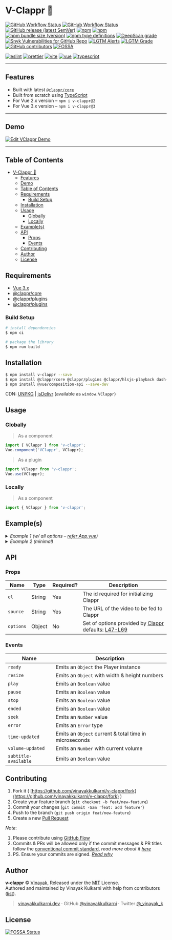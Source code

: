 # V-Clappr 🎥

[![GitHub Workflow Status](https://img.shields.io/github/workflow/status/vinayakkulkarni/v-clappr/ci?logo=github-actions)](https://github.com/vinayakkulkarni/v-clappr/actions/workflows/ci.yml)
[![GitHub Workflow Status](https://img.shields.io/github/workflow/status/vinayakkulkarni/v-clappr/Ship%20js%20trigger?label=⛴%20Ship.js%20trigger)](https://github.com/vinayakkulkarni/v-clappr/actions/workflows/shipjs-trigger.yml)
[![GitHub release (latest SemVer)](https://img.shields.io/github/v/release/vinayakkulkarni/v-clappr?sort=semver&logo=github)](https://github.com/vinayakkulkarni/v-clappr/releases)
[![npm](https://img.shields.io/npm/v/v-clappr?logo=npm)](https://www.npmjs.com/package/v-clappr)
[![npm](https://img.shields.io/npm/dm/v-clappr?logo=npm)](http://npm-stat.com/charts.html?package=v-clappr)
[![npm bundle size (version)](https://img.shields.io/bundlephobia/min/v-clappr/latest)](https://bundlephobia.com/package/v-clappr@latest)
[![npm type definitions](https://img.shields.io/npm/types/v-clappr)](https://github.com/vinayakkulkarni/v-clappr/blob/master/package.json)
[![DeepScan grade](https://deepscan.io/api/teams/9055/projects/11603/branches/309654/badge/grade.svg)](https://deepscan.io/dashboard#view=project&tid=9055&pid=11603&bid=309654)
[![Snyk Vulnerabilities for GitHub Repo](https://img.shields.io/snyk/vulnerabilities/github/vinayakkulkarni/v-clappr)](https://snyk.io/test/github/vinayakkulkarni/v-clappr)
[![LGTM Alerts](https://img.shields.io/lgtm/alerts/github/vinayakkulkarni/v-clappr?logo=lgtm)](https://lgtm.com/projects/g/vinayakkulkarni/v-clappr/alerts/)
[![LGTM Grade](https://img.shields.io/lgtm/grade/javascript/github/vinayakkulkarni/v-clappr?logo=lgtm)](https://lgtm.com/projects/g/vinayakkulkarni/v-clappr/context:javascript)
[![GitHub contributors](https://img.shields.io/github/contributors/vinayakkulkarni/v-clappr)](https://github.com/vinayakkulkarni/v-clappr/graphs/contributors)
[![FOSSA](https://app.fossa.io/api/projects/git%2Bgithub.com%2Fvinayakkulkarni%2Fv-clappr.svg?type=shield)](https://app.fossa.io/projects/git%2Bgithub.com%2Fvinayakkulkarni%2Fv-clappr?ref=badge_shield)

[![eslint](https://img.shields.io/npm/dependency-version/v-clappr/dev/eslint?logo=eslint)](https://eslint.org/)
[![prettier](https://img.shields.io/npm/dependency-version/v-clappr/dev/prettier?logo=prettier)](https://prettier.io/)
[![vite](https://img.shields.io/npm/dependency-version/v-clappr/dev/vite?logo=vite)](https://vitejs.dev/)
[![vue](https://img.shields.io/npm/dependency-version/v-clappr/dev/vue?logo=vue.js)](https://vuejs.org/)
[![typescript](https://img.shields.io/npm/dependency-version/v-clappr/dev/typescript?logo=TypeScript)](https://www.typescriptlang.org/)


---
## Features

- Built with latest [`@clappr/core`](https://www.npmjs.com/package/@clappr/core)
- Built from scratch using [TypeScript](https://www.typescriptlang.org)
- For Vue 2.x version – `npm i v-clappr@2`
- For Vue 3.x version – `npm i v-clappr@3`

---
## Demo 

[![Edit VClappr Demo](https://codesandbox.io/static/img/play-codesandbox.svg)](http://bit.ly/v-clappr-2)

---

## Table of Contents

- [V-Clappr 🎥](#v-clappr-)
  - [Features](#features)
  - [Demo](#demo)
  - [Table of Contents](#table-of-contents)
  - [Requirements](#requirements)
    - [Build Setup](#build-setup)
  - [Installation](#installation)
  - [Usage](#usage)
    - [Globally](#globally)
    - [Locally](#locally)
  - [Example(s)](#examples)
  - [API](#api)
    - [Props](#props)
    - [Events](#events)
  - [Contributing](#contributing)
  - [Author](#author)
  - [License](#license)


## Requirements

- [Vue 3.x](https://vuejs.org/)
- [@clappr/core](https://www.npmjs.com/package/@clappr/core)
- [@clappr/plugins](https://www.npmjs.com/package/@clappr/core)
- [@clappr/plugins](https://www.npmjs.com/package/@clappr/hlsjs-playback)
<!-- - [dash-shaka-playback](https://www.npmjs.com/package/dash-shaka-playback) `^3.0.3` -->

### Build Setup

``` bash
# install dependencies
$ npm ci

# package the library
$ npm run build
```
## Installation

```bash
$ npm install v-clappr --save
$ npm install @clappr/core @clappr/plugins @clappr/hlsjs-playback dash-shaka-playback --save
$ npm install @vue/composition-api --save-dev
```

CDN: [UNPKG](https://unpkg.com/v-clappr/dist/) | [jsDelivr](https://cdn.jsdelivr.net/npm/v-clappr/dist/) (available as `window.VClappr`)

## Usage

### Globally
> As a component
```javascript
import { VClappr } from 'v-clappr';
Vue.component('VClappr', VClappr);
```
> As a plugin
```javascript
import VClappr from 'v-clappr';
Vue.use(VClappr);
```

### Locally
> As a component
```javascript
import { VClappr } from 'v-clappr';
```

## Example(s)

<details>
<summary>
<em>Example 1 (w/ all options – <a href="./examples/App.vue">refer App.vue</a>)</em>
</summary>

HTML
```html
  <v-clappr
    el="player"
    :source="source"
    :options="options"
    @init="oninit"
    @ready="onready"
    @play="onplay"
    @pause="onpause"
    @stop="onstop"
    @ended="onended"
    @fullscreen="onfullscreen"
    @resize="onresize"
    @seek="onseek"
    @timeupdate="ontimeupdate"
    @volumeupdate="onvolumeupdate"
    @error="onerror"
  />
```

JS
```javascript
import { VClappr } from 'v-clappr';

Vue.component('example-component', {
  components: {
    VClappr,
  },
  data: () => ({
    source:'https://your.site/yourfile.mp4',
    options: {
      width: '100%',
      height: '100%',
      autoPlay: false,
      mute: false,
      loop: false,
      language: 'en-US',
      playbackNotSupportedMessage: 'Playback not supported',
      autoSeekFromUrl: true,
      includeResetStyle: true,
      playback: {
        preload: 'metadata',
        disableContextMenu: true,
        controls: false,
        crossOrigin: null,
        playInline: false,
        minimumDvrSize: null,
        externalTracks: [],
        hlsjsConfig: {},
        shakaConfiguration: {},
      },
      poster: 'https://picsum.photos/3840/2160',
    },
    clappr: null,
  }),
  methods: {
    oninit(clappr) {
      this.clappr = clappr;
    },
    onready(event) {
      console.log('inside hook: onready', event);
    },
    onplay(event) {
      console.log('inside hook: onplay', event);
    },
    onpause(event) {
      console.log('inside hook: onpause', event);
    },
    onstop(event) {
      console.log('inside hook: onstop', event);
    },
    onended(event) {
      console.log('inside hook: onended', event);
    },
    onfullscreen(isBool) {
      console.log('player fullscreen?', isBool);
    },
    onresize(resize) {
      console.log('Resized object', resize);
    },
    onseek(time) {
      console.log('on seek, time in seconds:', time);
    },
    ontimeupdate(progress) {
      console.log('Progress of played video:', progress);
    },
    onvolumeupdate(volume) {
      console.log('Volume updated, current volume:', volume);
    },
    onerror(e) {
      console.log('le error:', e);
    },
  },
});
```

</details>

<details>
<summary>
<em>Example 2 (minimal)</em>
</summary>

HTML
```html
  <v-clappr
    el="mycustomid"
    :source="source"
  />
```
JS
```javascript
import { VClappr } from 'v-clappr';

Vue.component('example-component', {
  components: {
    VClappr,
  },
  data: () => ({
    source:'http://commondatastorage.googleapis.com/gtv-videos-bucket/sample/BigBuckBunny.mp4',
  }),
});
```

</details>

## API
### Props

| Name      | Type   | Required? | Description                                                                                                                                             |
| --------- | ------ | --------- | ------------------------------------------------------------------------------------------------------------------------------------------------------- |
| `el`      | String | Yes       | The id required for initializing Clappr                                                                                                                 |
| `source`  | String | Yes       | The URL of the video to be fed to Clappr                                                                                                                |
| `options` | Object | No        | Set of options provided by [Clappr](https://github.com/clappr/clappr-core#hammer_and_wrench-configuration) defaults: [L47-L69](src/VClappr.vue#L47-L69) |

### Events

| Name                 | Description                                            |
| -------------------- | ------------------------------------------------------ |
| `ready`              | Emits an `Object` the Player instance                  |
| `resize`             | Emits an `Object` with width & height numbers          |
| `play`               | Emits an `Boolean` value                               |
| `pause`              | Emits an `Boolean` value                               |
| `stop`               | Emits an `Boolean` value                               |
| `ended`              | Emits an `Boolean` value                               |
| `seek`               | Emits an `Number` value                                |
| `error`              | Emits an `Error` type                                  |
| `time-updated`       | Emits an `Object` current & total time in microseconds |
| `volume-updated`     | Emits an `Number` with current volume                  |
| `subtitle-available` | Emits an `Boolean` value                               |

## Contributing 

1. Fork it ( [https://github.com/vinayakkulkarni/v-clappr/fork](https://github.com/vinayakkulkarni/v-clappr/fork) )
2. Create your feature branch (`git checkout -b feat/new-feature`)
3. Commit your changes (`git commit -Sam 'feat: add feature'`)
4. Push to the branch (`git push origin feat/new-feature`)
5. Create a new [Pull Request](https://github.com/vinayakkulkarni/v-clappr/compare)

_Note_: 
1. Please contribute using [GitHub Flow](https://web.archive.org/web/20191104103724/https://guides.github.com/introduction/flow/)
2. Commits & PRs will be allowed only if the commit messages & PR titles follow the [conventional commit standard](https://www.conventionalcommits.org/), _read more about it [here](https://github.com/conventional-changelog/commitlint/tree/master/%40commitlint/config-conventional#type-enum)_
3. PS. Ensure your commits are signed. _[Read why](https://withblue.ink/2020/05/17/how-and-why-to-sign-git-commits.html)_


## Author

**v-clappr** &copy; [Vinayak](https://vinayakkulkarni.dev), Released under the [MIT](./LICENSE) License.<br>
Authored and maintained by Vinayak Kulkarni with help from contributors ([list](https://github.com/vinayakkulkarni/v-clappr/contributors)).

> [vinayakkulkarni.dev](https://vinayakkulkarni.dev) · GitHub [@vinayakkulkarni](https://github.com/vinayakkulkarni) · Twitter [@\_vinayak_k](https://twitter.com/_vinayak_k)


## License
[![FOSSA Status](https://app.fossa.io/api/projects/git%2Bgithub.com%2Fvinayakkulkarni%2Fv-clappr.svg?type=large)](https://app.fossa.io/projects/git%2Bgithub.com%2Fvinayakkulkarni%2Fv-clappr?ref=badge_large)
